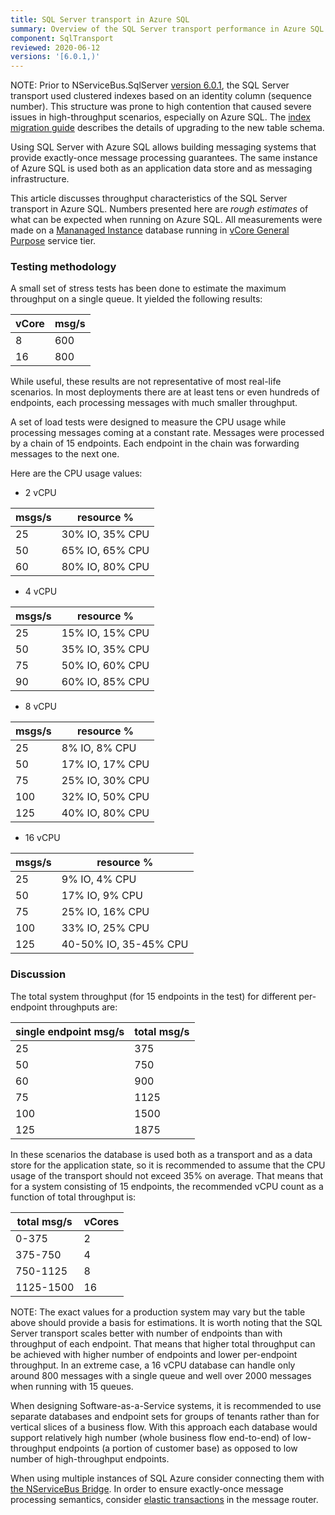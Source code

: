 ```yaml
---
title: SQL Server transport in Azure SQL
summary: Overview of the SQL Server transport performance in Azure SQL
component: SqlTransport
reviewed: 2020-06-12
versions: '[6.0.1,)'
---
```


NOTE: Prior to NServiceBus.SqlServer [version 6.0.1](https://github.com/Particular/NServiceBus.SqlServer/releases/tag/6.0.1), the SQL Server transport used clustered indexes based on an identity column (sequence number). This structure was prone to high contention that caused severe issues in high-throughput scenarios, especially on Azure SQL. The [index migration guide](/transports/upgrades/sqlserver-non-clustered-idx.md) describes the details of upgrading to the new table schema. 

Using SQL Server with Azure SQL allows building messaging systems that provide exactly-once message processing guarantees. The same instance of Azure SQL is used both as an application data store and as messaging infrastructure. 

This article discusses throughput characteristics of the SQL Server transport in Azure SQL. Numbers presented here are *rough estimates* of what can be expected when running on Azure SQL. All measurements were made on a [Mananaged Instance](https://docs.microsoft.com/en-us/azure/sql-database/sql-database-managed-instance) database running in [vCore General Purpose](https://docs.microsoft.com/en-us/azure/sql-database/sql-database-service-tiers-vcore?tabs=azure-portal) service tier.

### Testing methodology

A small set of stress tests has been done to estimate the maximum throughput on a single queue. It yielded the following results:

| vCore | msg/s|
|-|-|
|8|600|
|16|800|


While useful, these results are not representative of most real-life scenarios. In most deployments there are at least tens or even hundreds of endpoints, each processing messages with much smaller throughput.

A set of load tests were designed to measure the CPU usage while processing messages coming at a constant rate. Messages were processed by a chain of 15 endpoints. Each endpoint in the chain was forwarding messages to the next one.

Here are the CPU usage values:

* 2 vCPU

| msgs/s | resource % |
|-|-|
|25 | 30% IO, 35% CPU|
|50 | 65% IO, 65% CPU|
|60 | 80% IO, 80% CPU|

* 4 vCPU

| msgs/s | resource % |
|-|-|
|25 | 15% IO, 15% CPU|
|50 | 35% IO, 35% CPU|
|75 | 50% IO, 60% CPU|
|90 | 60% IO, 85% CPU| 

* 8 vCPU

| msgs/s | resource % |
|-|-|
|25 | 8% IO, 8% CPU|
|50 | 17% IO, 17% CPU|
|75 | 25% IO, 30% CPU|
|100 | 32% IO, 50% CPU|
|125 | 40% IO, 80% CPU|

* 16 vCPU

| msgs/s | resource % |
|-|-|
|25 | 9% IO, 4% CPU|
|50 | 17% IO, 9% CPU|
|75 | 25% IO, 16% CPU|
|100 | 33% IO, 25% CPU|
|125 | 40-50% IO, 35-45% CPU|

### Discussion

The total system throughput (for 15 endpoints in the test) for different per-endpoint throughputs are:

| single endpoint msg/s | total msg/s |
|-|-|
|25 | 375 |
|50 | 750 |
|60 | 900 |
|75 | 1125 |
|100 | 1500 |
|125 | 1875 |

In these scenarios the database is used both as a transport and as a data store for the application state, so it is recommended to assume that the CPU usage of the transport should not exceed 35% on average. That means that for a system consisting of 15 endpoints, the recommended vCPU count as a function of total throughput is:

| total msg/s | vCores |
|-|-|
|0-375 | 2  |
|375-750 | 4  |
|750-1125 | 8  |
|1125-1500 | 16  |

NOTE: The exact values for a production system may vary but the table above should provide a basis for estimations. It is worth noting that the SQL Server transport scales better with number of endpoints than with throughput of each endpoint. That means that higher total throughput can be achieved with higher number of endpoints and lower per-endpoint throughput. In an extreme case, a 16 vCPU database can handle only around 800 messages with a single queue and well over 2000 messages when running with 15 queues.

When designing Software-as-a-Service systems, it is recommended to use separate databases and endpoint sets for groups of tenants rather than for vertical slices of a business flow. With this approach each database would support relatively high number (whole business flow end-to-end) of low-throughput endpoints (a portion of customer base) as opposed to low number of high-throughput endpoints.

When using multiple instances of SQL Azure consider connecting them with [the NServiceBus Bridge](/nservicebus/bridge/). In order to ensure exactly-once message processing semantics, consider [elastic transactions](https://docs.microsoft.com/en-us/azure/sql-database/sql-database-elastic-transactions-overview) in the message router.
